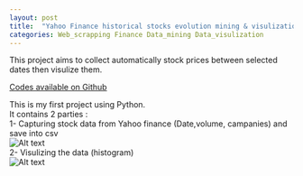 ```yaml
---
layout: post
title:  "Yahoo Finance historical stocks evolution mining & visulization"
categories: Web_scrapping Finance Data_mining Data_visulization
---
```

This project aims to collect automatically stock prices between selected dates then visulize them.<br>

<a href="https://github.com/Pai-U/Projet_PAI/tree/main/Web%20scrapping">Codes available on Github</a> <br>

This is my first project using Python. <br>
It contains 2 parties : <br>
1- Capturing stock data from Yahoo finance (Date,volume, campanies) and save into csv<br>
![Alt text](https://raw.githubusercontent.com/Pai-U/Projet_PAI/main/Web%20scrapping/Graphics/exemple_output.jpg "Output")<br>
2- Visulizing the data (histogram)<br>
![Alt text](https://raw.githubusercontent.com/Pai-U/Projet_PAI/main/Web%20scrapping/Graphics/Historical_vomule_and_price.jpg "Output")